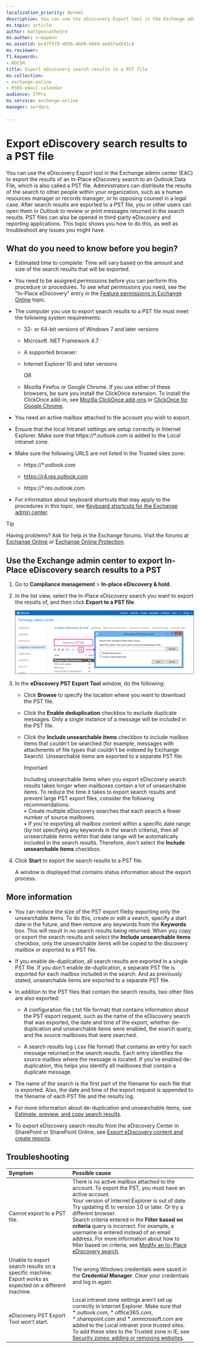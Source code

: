 ```yaml
---
localization_priority: Normal
description: You can use the eDiscovery Export tool in the Exchange admin center (EAC) to export the results of an In-Place eDiscovery search to an Outlook Data File, which is also called a PST file. Administrators can distribute the results of the search to other people within your organization, such as a human resources manager or records manager, or to opposing counsel in a legal case. After search results are exported to a PST file, you or other users can open them in Outlook to review or print messages returned in the search results. PST files can also be opened in third-party eDiscovery and reporting applications. This topic shows you how to do this, as well as troubleshoot any issues you might have.
ms.topic: article
author: mattpennathe3rd
ms.author: v-mapenn
ms.assetid: bc47f5f9-d056-4b69-b669-ae65fad541c8
ms.reviewer: 
f1.keywords:
- NOCSH
title: Export eDiscovery search results to a PST file
ms.collection: 
- exchange-online
- M365-email-calendar
audience: ITPro
ms.service: exchange-online
manager: serdars

---
```


# Export eDiscovery search results to a PST file

You can use the eDiscovery Export tool in the Exchange admin center (EAC) to export the results of an In-Place eDiscovery search to an Outlook Data File, which is also called a PST file. Administrators can distribute the results of the search to other people within your organization, such as a human resources manager or records manager, or to opposing counsel in a legal case. After search results are exported to a PST file, you or other users can open them in Outlook to review or print messages returned in the search results. PST files can also be opened in third-party eDiscovery and reporting applications. This topic shows you how to do this, as well as troubleshoot any issues you might have.

## What do you need to know before you begin?

- Estimated time to complete: Time will vary based on the amount and size of the search results that will be exported.

- You need to be assigned permissions before you can perform this procedure or procedures. To see what permissions you need, see the "In-Place eDiscovery" entry in the [Feature permissions in Exchange Online](../../permissions-exo/feature-permissions.md) topic.

- The computer you use to export search results to a PST file must meet the following system requirements:

  - 32- or 64-bit versions of Windows 7 and later versions

  - Microsoft .NET Framework 4.7

  - A supported browser:

  - Internet Explorer 10 and later versions

    OR

  - Mozilla Firefox or Google Chrome. If you use either of these browsers, be sure you install the ClickOnce extension. To install the ClickOnce add-in, see [Mozilla ClickOnce add-ons](https://addons.mozilla.org/firefox/search/?q=ClickOnce&cat=1%2C0&appver=&platform=) or [ClickOnce for Google Chrome](https://chrome.google.com/webstore/search/clickonce?_category=extensions).

- You need an active mailbox attached to the account you wish to export.

- Ensure that the local Intranet settings are setup correctly in Internet Explorer. Make sure that https://\*.outlook.com is added to the Local intranet zone.

- Make sure the following URLS are not listed in the Trusted sites zone:

  - https://\*.outlook.com

  - https://r4.res.outlook.com

  - https://\*.res.outlook.com

- For information about keyboard shortcuts that may apply to the procedures in this topic, see [Keyboard shortcuts for the Exchange admin center](../../accessibility/keyboard-shortcuts-in-admin-center.md).

> [!TIP]
> Having problems? Ask for help in the Exchange forums. Visit the forums at [Exchange Online](https://go.microsoft.com/fwlink/p/?linkId=267542) or [Exchange Online Protection](https://go.microsoft.com/fwlink/p/?linkId=285351).

## Use the Exchange admin center to export In-Place eDiscovery search results to a PST

1. Go to **Compliance management** \> **In-place eDiscovery & hold**.

2. In the list view, select the In-Place eDiscovery search you want to export the results of, and then click **Export to a PST file**.

    ![Export to a PST File](../../media/ExportToPSTFile.gif)

3. In the **eDiscovery PST Export Tool** window, do the following:

   - Click **Browse** to specify the location where you want to download the PST file.

   - Click the **Enable deduplication** checkbox to exclude duplicate messages. Only a single instance of a message will be included in the PST file.

   - Click the **Include unsearchable items** checkbox to include mailbox items that couldn't be searched (for example, messages with attachments of file types that couldn't be indexed by Exchange Search). Unsearchable items are exported to a separate PST file.

     > [!IMPORTANT]
     > Including unsearchable items when you export eDiscovery search results takes longer when mailboxes contain a lot of unsearchable items. To reduce the time it takes to export search results and prevent large PST export files, consider the following recommendations: <br/>• Create multiple eDiscovery searches that each search a fewer number of source mailboxes. <br/>• If you're exporting all mailbox content within a specific date range (by not specifying any keywords in the search criteria), then all unsearchable items within that date range will be automatically included in the search results. Therefore, don't select the **Include unsearchable items** checkbox.

4. Click **Start** to export the search results to a PST file.

   A window is displayed that contains status information about the export process.

## More information

- You can reduce the size of the PST export fileby exporting only the unsearchable items. To do this, create or edit a search, specify a start date in the future, and then remove any keywords from the **Keywords** box. This will result in no search results being returned. When you copy or export the search results and select the **Include unsearchable items** checkbox, only the unsearchable items will be copied to the discovery mailbox or exported to a PST file.

- If you enable de-duplication, all search results are exported in a single PST file. If you don't enable de-duplication, a separate PST file is exported for each mailbox included in the search. And as previously stated, unsearchable items are exported to a separate PST file.

- In addition to the PST files that contain the search results, two other files are also exported:

  - A configuration file (.txt file format) that contains information about the PST export request, such as the name of the eDiscovery search that was exported, the date and time of the export, whether de-duplication and unsearchable items were enabled, the search query, and the source mailboxes that were searched.

  - A search results log (.csv file format) that contains an entry for each message returned in the search results. Each entry identifies the source mailbox where the message is located. If you've enabled de-duplication, this helps you identify all mailboxes that contain a duplicate message.

- The name of the search is the first part of the filename for each file that is exported. Also, the date and time of the export request is appended to the filename of each PST file and the results log.

- For more information about de-duplication and unsearchable items, see [Estimate, preview, and copy search results](in-place-ediscovery.md#estimate-preview-and-copy-search-results).

- To export eDiscovery search results from the eDiscovery Center in SharePoint or SharePoint Online, see [Export eDiscovery content and create reports](https://go.microsoft.com/fwlink/p/?LinkId=324757).

## Troubleshooting

|**Symptom**|**Possible cause**|
|:-----|:-----|
|Cannot export to a PST file.| There is no active mailbox attached to the account. To export the PST, you must have an active account. <br/>  Your version of Internet Explorer is out of date. Try updating IE to version 10 or later. Or try a different browser. <br/>  Search criteria entered in the **Filter based on criteria** query is incorrect. For example, a username is entered instead of an email address. For more information about how to filter based on criteria, see [Modify an In-Place eDiscovery search](https://docs.microsoft.com/microsoft-365/compliance/search-for-ediscovery-activities-in-the-audit-log).|
|Unable to export search results on a specific machine. Export works as expected on a different machine.|The wrong Windows credentials were saved in the **Credential Manager**. Clear your credentials and log in again.|
|eDiscovery PST Export Tool won't start.|Local intranet zone settings aren't set up correctly in Internet Explorer. Make sure that \*.outlook.com, \*.office365.com, \*.sharepoint.com and \*.onmicrosoft.com are added to the Local intranet zone trusted sites. <br/> To add these sites to the Trusted zone in IE, see [Security zones: adding or removing websites](https://windows.microsoft.com/windows/security-zones-adding-removing-websites#1TC=windows-7).|
